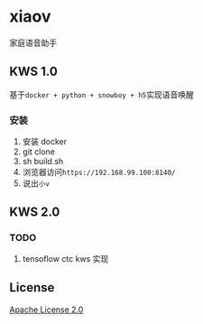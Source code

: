 # xiaov

家庭语音助手

## KWS 1.0

基于`docker + python + snowboy + h5`实现语音唤醒

### 安装

1. 安装 docker
2. git clone
3. sh build.sh
4. 浏览器访问`https://192.168.99.100:8140/`
5. 说出`小v`

## KWS 2.0

### TODO

1. tensoflow ctc kws 实现

## License

[Apache License 2.0](LICENSE)
